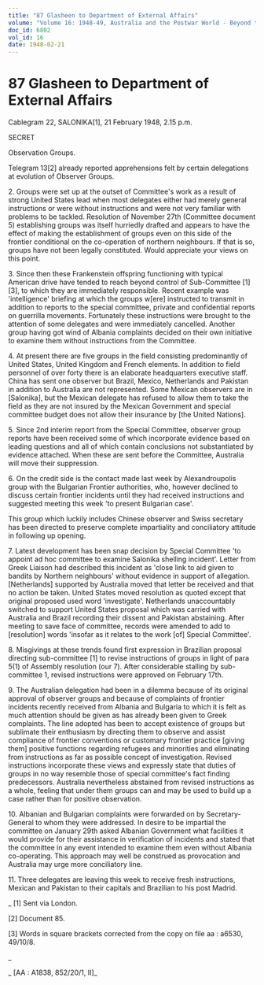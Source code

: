 ```yaml
---
title: "87 Glasheen to Department of External Affairs"
volume: "Volume 16: 1948-49, Australia and the Postwar World - Beyond the Region"
doc_id: 6802
vol_id: 16
date: 1948-02-21
---
```


# 87 Glasheen to Department of External Affairs

Cablegram 22, SALONIKA[1], 21 February 1948, 2.15 p.m.

SECRET

Observation Groups.

Telegram 13[2] already reported apprehensions felt by certain delegations at evolution of Observer Groups.

2\. Groups were set up at the outset of Committee's work as a result of strong United States lead when most delegates either had merely general instructions or were without instructions and were not very familiar with problems to be tackled. Resolution of November 27th (Committee document 5) establishing groups was itself hurriedly drafted and appears to have the effect of making the establishment of groups even on this side of the frontier conditional on the co-operation of northern neighbours. If that is so, groups have not been legally constituted. Would appreciate your views on this point.

3\. Since then these Frankenstein offspring functioning with typical American drive have tended to reach beyond control of Sub-Committee [1][3], to which they are immediately responsible. Recent example was 'intelligence' briefing at which the groups w[ere] instructed to transmit in addition to reports to the special committee, private and confidential reports on guerrilla movements. Fortunately these instructions were brought to the attention of some delegates and were immediately cancelled. Another group having got wind of Albania complaints decided on their own initiative to examine them without instructions from the Committee.

4\. At present there are five groups in the field consisting predominantly of United States, United Kingdom and French elements. In addition to field personnel of over forty there is an elaborate headquarters executive staff. China has sent one observer but Brazil, Mexico, Netherlands and Pakistan in addition to Australia are not represented. Some Mexican observers are in [Salonika], but the Mexican delegate has refused to allow them to take the field as they are not insured by the Mexican Government and special committee budget does not allow their insurance by [the United Nations].

5\. Since 2nd interim report from the Special Committee, observer group reports have been received some of which incorporate evidence based on leading questions and all of which contain conclusions not substantiated by evidence attached. When these are sent before the Committee, Australia will move their suppression.

6\. On the credit side is the contact made last week by Alexandroupolis group with the Bulgarian Frontier authorities, who, however declined to discuss certain frontier incidents until they had received instructions and suggested meeting this week 'to present Bulgarian case'.

This group which luckily includes Chinese observer and Swiss secretary has been directed to preserve complete impartiality and conciliatory attitude in following up opening.

7\. Latest development has been snap decision by Special Committee 'to appoint ad hoc committee to examine Salonika shelling incident'. Letter from Greek Liaison had described this incident as 'close link to aid given to bandits by Northern neighbours' without evidence in support of allegation. [Netherlands] supported by Australia moved that letter be received and that no action be taken. United States moved resolution as quoted except that original proposed used word 'investigate'. Netherlands unaccountably switched to support United States proposal which was carried with Australia and Brazil recording their dissent and Pakistan abstaining. After meeting to save face of committee, records were amended to add to [resolution] words 'insofar as it relates to the work [of] Special Committee'.

8\. Misgivings at these trends found first expression in Brazilian proposal directing sub-committee [1] to revise instructions of groups in light of para 5(1) of Assembly resolution (our 7). After considerable stalling by sub-committee 1, revised instructions were approved on February 17th.

9\. The Australian delegation had been in a dilemma because of its original approval of observer groups and because of complaints of frontier incidents recently received from Albania and Bulgaria to which it is felt as much attention should be given as has already been given to Greek complaints. The line adopted has been to accept existence of groups but sublimate their enthusiasm by directing them to observe and assist compliance of frontier conventions or customary frontier practice [giving them] positive functions regarding refugees and minorities and eliminating from instructions as far as possible concept of investigation. Revised instructions incorporate these views and expressly state that duties of groups in no way resemble those of special committee's fact finding predecessors. Australia nevertheless abstained from revised instructions as a whole, feeling that under them groups can and may be used to build up a case rather than for positive observation.

10\. Albanian and Bulgarian complaints were forwarded on by Secretary-General to whom they were addressed. In desire to be impartial the committee on January 29th asked Albanian Government what facilities it would provide for their assistance in verification of incidents and stated that the committee in any event intended to examine them even without Albania co-operating. This approach may well be construed as provocation and Australia may urge more conciliatory line.

11\. Three delegates are leaving this week to receive fresh instructions, Mexican and Pakistan to their capitals and Brazilian to his post Madrid.

_ [1] Sent via London.

[2] Document 85.

[3] Words in square brackets corrected from the copy on file aa : a6530, 49/10/8.

_

_ [AA : A1838, 852/20/1, II]_

